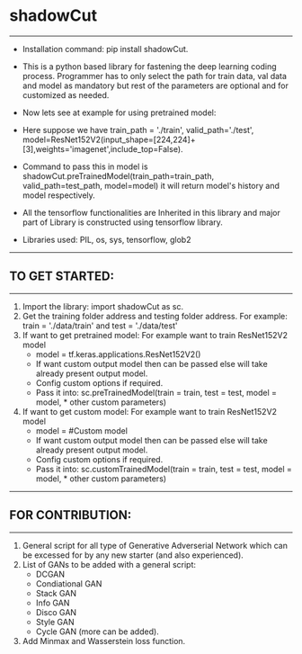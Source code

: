 # shadowCut
---

* Installation command: pip install shadowCut.

* This is a python based library for fastening the deep learning coding process. Programmer has to only select the path for train data, val data and model as mandatory but rest of the parameters are optional and for customized as needed.

* Now lets see at example for using pretrained model:
* Here suppose we have train_path = './train', valid_path='./test', model=ResNet152V2(input_shape=[224,224]+[3],weights='imagenet',include_top=False).
* Command to pass this in model is shadowCut.preTrainedModel(train_path=train_path, valid_path=test_path, model=model) it will return model's history and model respectively.
* All the tensorflow functionalities are Inherited in this library and major part of Library is constructed using tensorflow library.

* Libraries used: PIL, os, sys, tensorflow, glob2

---

## TO GET STARTED:
---

1. Import the library: import shadowCut as sc.
2. Get the training folder address and testing folder address. For example: train = './data/train' and test = './data/test'
3. If want to get pretrained model: For example want to train ResNet152V2 model
    * model = tf.keras.applications.ResNet152V2()
    * If want custom output model then can be passed else will take already present output model.
    * Config custom options if required.
    * Pass it into: sc.preTrainedModel(train = train,
                                     test = test,
                                     model = model,
                                     * other custom parameters)
4. If want to get custom model: For example want to train ResNet152V2 model
    * model = #Custom model
    * If want custom output model then can be passed else will take already present output model.
    * Config custom options if required.
    * Pass it into: sc.customTrainedModel(train = train,
                                     test = test,
                                     model = model,
                                     * other custom parameters)
---
## FOR CONTRIBUTION:
---

1. General script for all type of Generative Adverserial Network which can be excessed for by any new starter (and also experienced).
2. List of GANs to be added with a general script:
    * DCGAN
    * Condiational GAN
    * Stack GAN
    * Info GAN
    * Disco GAN
    * Style GAN
    * Cycle GAN (more can be added).
3. Add Minmax and Wasserstein loss function.
